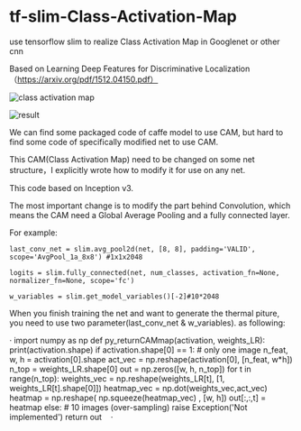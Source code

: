 # tf-slim-Class-Activation-Map
use tensorflow slim to realize  Class Activation Map in  Googlenet or other cnn

Based on Learning Deep Features for Discriminative Localization（https://arxiv.org/pdf/1512.04150.pdf）

![class activation map](https://github.com/wpydcr/tf-slim-Class-Activation-Map/blob/master/img./6874.jpg)

![result](https://github.com/wpydcr/tf-slim-Class-Activation-Map/blob/master/img./20171220111.jpg)

We can find some packaged code of caffe model to use CAM, but hard to find some code of specifically modified net to use CAM.

This CAM(Class Activation Map) need to be changed on some net structure，I explicitly wrote how to modify it for use on any net.

This code based on Inception v3.

The most important change is to modify the part behind Convolution, which means the CAM need a Global Average Pooling and a fully connected layer.

For example:

`last_conv_net = slim.avg_pool2d(net, [8, 8], padding='VALID',
                      scope='AvgPool_1a_8x8') #1x1x2048`
                      
`logits = slim.fully_connected(net, num_classes, activation_fn=None,
                     normalizer_fn=None, scope='fc')`
                     
`w_variables = slim.get_model_variables()[-2]#10*2048`

When you finish training the net and want to generate the thermal piture, you need to use two parameter(last_conv_net & w_variables). as following:

·
import numpy as np
def py_returnCAMmap(activation, weights_LR):
    print(activation.shape)
    if activation.shape[0] == 1: # only one image
        n_feat, w, h = activation[0].shape
        act_vec = np.reshape(activation[0], [n_feat, w*h])
        n_top = weights_LR.shape[0]
        out = np.zeros([w, h, n_top])
        for t in range(n_top):
            weights_vec = np.reshape(weights_LR[t], [1, weights_LR[t].shape[0]])
            heatmap_vec = np.dot(weights_vec,act_vec)
            heatmap = np.reshape( np.squeeze(heatmap_vec) , [w, h])
            out[:,:,t] = heatmap
    else: # 10 images (over-sampling)
        raise Exception('Not implemented')
    return out
    ·
